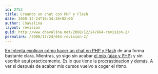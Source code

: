```yaml
---
id: 2753
title: Creando un chat con PHP y Flash
date: 2008-12-24T16:34:38+02:00
author: Chavalina
layout: revision
guid: http://www.chavalina.net/2008/12/24/664-revision-2/
permalink: /2008/12/24/664-revision-2/
---
```

<a href="http://www.webintenta.com/Crear-un-chat-con-Flash-y-PHP-I.html" target="_blank">En Intenta explican cómo hacer un chat en <acronym title="Hypertext PreProcessor">PHP</acronym> y Flash</a> de una forma bastante clara. Mientras, yo sigo sin acabar <a href="http://chavalina.net/comentar.php?idpost=614&q=" target="_blank">el mío (ajax y PHP)</a> y sin escribir aquí prácticamente. Es lo que tiene la <a href="http://chavalina.net/comentar.php?idpost=603&q=" target="_blank">procrastinacion</a> y <a href="http://chavalina.net/comentar.php?idpost=506" target="_blank">demás</a>. A ver si después de acabar mis cursos vuelvo a coger el ritmo.